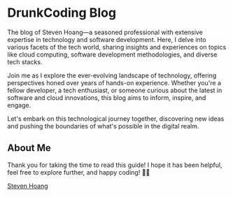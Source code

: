 # DrunkCoding Blog

The blog of Steven Hoang—a seasoned professional with extensive expertise in technology and software development. Here, I delve into various facets of the tech world, sharing insights and experiences on topics like cloud computing, software development methodologies, and diverse tech stacks.


Join me as I explore the ever-evolving landscape of technology, offering perspectives honed over years of hands-on experience. Whether you're a fellow developer, a tech enthusiast, or someone curious about the latest in software and cloud innovations, this blog aims to inform, inspire, and engage.


Let's embark on this technological journey together, discovering new ideas and pushing the boundaries of what's possible in the digital realm.

## About Me

Thank you for taking the time to read this guide! I hope it has been helpful, feel free to explore further, and happy coding! 🌟✨

[Steven Hoang](https://drunkcoding.net/about/)